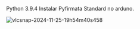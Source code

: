 Python 3.9.4
Instalar Pyfirmata Standard no arduno.

![vlcsnap-2024-11-25-19h54m40s458](https://github.com/user-attachments/assets/2073b057-fa84-4ed4-818d-fda827f3ed44)
